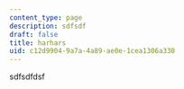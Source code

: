 ```yaml
---
content_type: page
description: sdfsdf
draft: false
title: harhars
uid: c12d9904-9a7a-4a89-ae0e-1cea1306a330
---
```

sdfsdfdsf